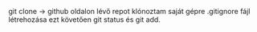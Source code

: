 git clone -> github oldalon lévő repot klónoztam saját gépre
.gitignore fájl létrehozása ezt követően git status és git add.